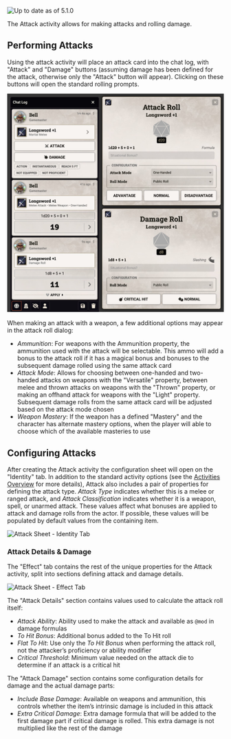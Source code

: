 ![Up to date as of 5.1.0](https://img.shields.io/static/v1?label=dnd5e&message=5.1.0&color=informational)

The Attack activity allows for making attacks and rolling damage.


## Performing Attacks

Using the attack activity will place an attack card into the chat log, with "Attack" and "Damage" buttons (assuming damage has been defined for the attack, otherwise only the "Attack" button will appear). Clicking on these buttons will open the standard rolling prompts.

![Attack Card & Dialogs](https://raw.githubusercontent.com/foundryvtt/dnd5e/publish-wiki/wiki/images/activities/attack-chat-dialog.jpg)

When making an attack with a weapon, a few additional options may appear in the attack roll dialog:
- *Ammunition*: For weapons with the Ammunition property, the ammunition used with the attack will be selectable. This ammo will add a bonus to the attack roll if it has a magical bonus and bonuses to the subsequent damage rolled using the same attack card
- *Attack Mode*: Allows for choosing between one-handed and two-handed attacks on weapons with the "Versatile" property, between melee and thrown attacks on weapons with the "Thrown" property, or making an offhand attack for weapons with the "Light" property. Subsequent damage rolls from the same attack card will be adjusted based on the attack mode chosen
- *Weapon Mastery*: If the weapon has a defined "Mastery" and the character has alternate mastery options, when the player will able to choose which of the available masteries to use


## Configuring Attacks

After creating the Attack activity the configuration sheet will open on the "Identity" tab. In addition to the standard activity options (see the [Activities Overview](Activities.md) for more details), Attack also includes a pair of properties for defining the attack type. *Attack Type* indicates whether this is a melee or ranged attack, and *Attack Classification* indicates whether it is a weapon, spell, or unarmed attack. These values affect what bonuses are applied to attack and damage rolls from the actor. If possible, these values will be populated by default values from the containing item.

![Attack Sheet - Identity Tab](https://raw.githubusercontent.com/foundryvtt/dnd5e/publish-wiki/wiki/images/activities/attack-identity.jpg)

### Attack Details & Damage

The "Effect" tab contains the rest of the unique properties for the Attack activity, split into sections defining attack and damage details.

![Attack Sheet - Effect Tab](https://raw.githubusercontent.com/foundryvtt/dnd5e/publish-wiki/wiki/images/activities/attack-effect.jpg)

The "Attack Details" section contains values used to calculate the attack roll itself:
- *Attack Ability*: Ability used to make the attack and available as `@mod` in damage formulas
- *To Hit Bonus*: Additional bonus added to the To Hit roll
- *Flat To Hit*: Use only the *To Hit Bonus* when performing the attack roll, not the attacker’s proficiency or ability modifier
- *Critical Threshold*: Minimum value needed on the attack die to determine if an attack is a critical hit

The "Attack Damage" section contains some configuration details for damage and the actual damage parts:
- *Include Base Damage*: Available on weapons and ammunition, this controls whether the item’s intrinsic damage is included in this attack
- *Extra Critical Damage*: Extra damage formula that will be added to the first damage part if critical damage is rolled. This extra damage is not multiplied like the rest of the damage
